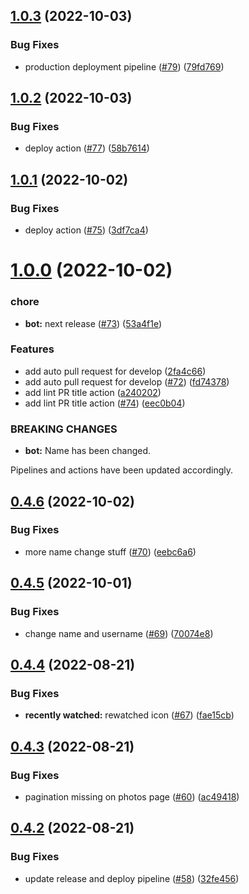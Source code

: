 ## [1.0.3](https://github.com/xavibenjamin/project-stardust/compare/v1.0.2...v1.0.3) (2022-10-03)


### Bug Fixes

* production deployment pipeline ([#79](https://github.com/xavibenjamin/project-stardust/issues/79)) ([79fd769](https://github.com/xavibenjamin/project-stardust/commit/79fd7699c05738e30bf9a6623a8d5ccac5ae9a98))

## [1.0.2](https://github.com/xavibenjamin/project-stardust/compare/v1.0.1...v1.0.2) (2022-10-03)


### Bug Fixes

* deploy action ([#77](https://github.com/xavibenjamin/project-stardust/issues/77)) ([58b7614](https://github.com/xavibenjamin/project-stardust/commit/58b76140455c4f1bf538715d559efadb250db4c2))

## [1.0.1](https://github.com/xavibenjamin/project-stardust/compare/v1.0.0...v1.0.1) (2022-10-02)


### Bug Fixes

* deploy action ([#75](https://github.com/xavibenjamin/project-stardust/issues/75)) ([3df7ca4](https://github.com/xavibenjamin/project-stardust/commit/3df7ca464f8721f4ac262b0b1f71a87edddce5f7))

# [1.0.0](https://github.com/xavibenjamin/project-stardust/compare/v0.4.6...v1.0.0) (2022-10-02)


### chore

* **bot:** next release ([#73](https://github.com/xavibenjamin/project-stardust/issues/73)) ([53a4f1e](https://github.com/xavibenjamin/project-stardust/commit/53a4f1ef81080455870d88f594276f6e0c88a11c))


### Features

* add auto pull request for develop ([2fa4c66](https://github.com/xavibenjamin/project-stardust/commit/2fa4c66debfeb1b262c2037fdd2d081da47e7bb6))
* add auto pull request for develop ([#72](https://github.com/xavibenjamin/project-stardust/issues/72)) ([fd74378](https://github.com/xavibenjamin/project-stardust/commit/fd74378de1e9d8dfe308fbe0ad43d49e410625bc))
* add lint PR title action ([a240202](https://github.com/xavibenjamin/project-stardust/commit/a24020296fb97e65daf782b1cb5184c3a42a7198))
* add lint PR title action ([#74](https://github.com/xavibenjamin/project-stardust/issues/74)) ([eec0b04](https://github.com/xavibenjamin/project-stardust/commit/eec0b0408caa539cfa7070a040694a61bd159e63))


### BREAKING CHANGES

* **bot:** Name has been changed.

Pipelines and actions have been updated accordingly.

## [0.4.6](https://github.com/xavibenjamin/project-stardust/compare/v0.4.5...v0.4.6) (2022-10-02)


### Bug Fixes

* more name change stuff ([#70](https://github.com/xavibenjamin/project-stardust/issues/70)) ([eebc6a6](https://github.com/xavibenjamin/project-stardust/commit/eebc6a67076d77622e84df0d2b64c80c85f677cf))

## [0.4.5](https://github.com/xavibenjamin/project-stardust/compare/v0.4.4...v0.4.5) (2022-10-01)


### Bug Fixes

* change name and username ([#69](https://github.com/xavibenjamin/project-stardust/issues/69)) ([70074e8](https://github.com/xavibenjamin/project-stardust/commit/70074e865263ac0057e81b988c1e7f20039e98b7))

## [0.4.4](https://github.com/xavibenjamin/project-stardust/compare/v0.4.3...v0.4.4) (2022-08-21)


### Bug Fixes

* **recently watched:** rewatched icon ([#67](https://github.com/xavibenjamin/project-stardust/issues/67)) ([fae15cb](https://github.com/xavibenjamin/project-stardust/commit/fae15cb1c865cc90ba3e515fc198810a464d0b1d))

## [0.4.3](https://github.com/xavibenjamin/project-stardust/compare/v0.4.2...v0.4.3) (2022-08-21)


### Bug Fixes

* pagination missing on photos page ([#60](https://github.com/xavibenjamin/project-stardust/issues/60)) ([ac49418](https://github.com/xavibenjamin/project-stardust/commit/ac4941858240e917ece5ff525828922fe86d13a2))

## [0.4.2](https://github.com/xavibenjamin/project-stardust/compare/v0.4.1...v0.4.2) (2022-08-21)


### Bug Fixes

* update release and deploy pipeline ([#58](https://github.com/xavibenjamin/project-stardust/issues/58)) ([32fe456](https://github.com/xavibenjamin/project-stardust/commit/32fe456f4aff7a3fc47617888d4cad4d3cbca227))
